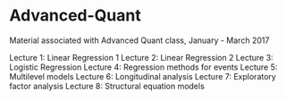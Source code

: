 # Advanced-Quant
Material associated with Advanced Quant class, January - March 2017

Lecture 1: Linear Regression 1
Lecture 2: Linear Regression 2
Lecture 3: Logistic Regression
Lecture 4: Regression methods for events
Lecture 5: Multilevel models
Lecture 6: Longitudinal analysis
Lecture 7: Exploratory factor analysis
Lecture 8: Structural equation models
